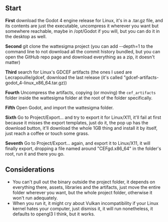 ## Start

**First** download the Godot 4 engine release for Linux, it's in a .tar.gz file, and its contents are just the executable, uncompress it wherever you want but somewhere reachable, maybe in /opt/Godot if you will, but you can do it in the desktop as well.

**Second** git clone the wattesigma project (you can add --depth=1 to the command line to not download all the commit history bundled, but you can open the GitHub repo page and download everything as a zip, it doesn't matter)

**Third** search for Linux's GDCEF artifacts (the ones I used are Lecrapouille/gdcef, download the last release (it's called "gdcef-artifacts-godot_4-linux_x86_64.tar.gz))

**Fourth** Uncompress the artifacts, copying (or moving) the `cef_artifacts` folder inside the wattesigma folder at the root of the folder specifically.

**Fifth** Open Godot, and import the wattesigma folder.

**Sixth** Go to Project/Export... and try to export it for Linux/X11, it'll fail at first because it misses the export templates, just do it, the pop up has the download button, it'll download the whole 1GB thing and install it by itself, just reach a coffee or touch some grass.

**Seventh** Go to Project/Export... again, and export it to Linux/X11, it will finally export, dropping a file named around "CEFgd.x86_64" in the folder's root, run it and there you go.

## Considerations
- You can't pull out the binary outside the project folder, it depends on everything there, assets, libraries and the artifacts, just move the entire folder wherever you want, but the whole project folder, otherwise it won't run adequately.
- When you run it, it might cry about Vulkan incompatibility if your Linux kernel hates your computer, just dismiss it, it will run nonetheless, it defaults to opengl3 I think, but it works.
